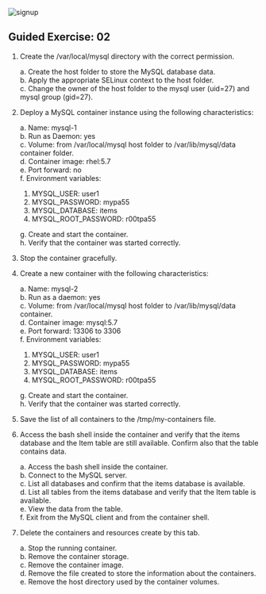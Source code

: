 ![signup](https://github.com/gitops97123/DockerOps/blob/main/icons/logo.PNG?raw=true)

## Guided Exercise: 02 

1.	Create the /var/local/mysql directory with the correct permission.<br>

    a.	Create the host folder to store the MySQL database data.<br>
    b.	Apply the appropriate SELinux context to the host folder.<br>
    c.	Change the owner of the host folder to the mysql user (uid=27) and mysql group (gid=27).<br>

2.	Deploy a MySQL container instance using the following characteristics:<br>

    a.	Name: mysql-1<br>
    b.	Run as Daemon: yes<br>
    c.	Volume: from /var/local/mysql host folder to /var/lib/mysql/data container folder.<br>
    d.	Container image: rhel:5.7<br>
    e.	Port forward: no<br>
    f.	Environment variables:<br>
     1) MYSQL_USER: user1
 	 2) MYSQL_PASSWORD: mypa55
	 3) MYSQL_DATABASE: items
	 4) MYSQL_ROOT_PASSWORD: r00tpa55
   
    g. Create and start the container.<br>
    h. Verify that the container was started correctly.<br>

3.	Stop the container gracefully.

4.	Create a new container with the following characteristics:<br>

    a.	Name: mysql-2<br>
    b.	Run as a daemon: yes<br>
    c.	Volume: from /var/local/mysql host folder to /var/lib/mysql/data container.<br>
    d.	Container image: mysql:5.7<br>
    e.	Port forward: 13306 to 3306<br>
    f.	Environment variables:
     1) MYSQL_USER: user1
     2) MYSQL_PASSWORD: mypa55
     3) MYSQL_DATABASE: items
     4) MYSQL_ROOT_PASSWORD: r00tpa55
    
    g.	Create and start the container.<br>
    h.	Verify that the container was started correctly. <br>

5.	Save the list of all containers to the /tmp/my-containers file.

6.	Access the bash shell inside the container and verify that the items database and the Item table are still available. Confirm also that the table contains data.<br>

    a.	Access the bash shell inside the container.<br>
    b.	Connect to the MySQL server.<br>
    c.	List all databases and confirm that the items database is available.<br>
    d.	List all tables from the items database and verify that the Item table is available.<br>
    e.	View the data from the table. <br>
    f.	Exit from the MySQL client and from the container shell.<br>

7.	Delete the containers and resources create by this tab.<br>

    a.	Stop the running container.<br>
    b.	Remove the container storage.<br>
    c.	Remove the container image.<br>
    d.	Remove the file created to store the information about the containers.<br>
    e.	Remove the host directory used by the container volumes.<br>
